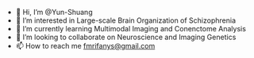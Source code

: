 - 👋 Hi, I’m @Yun-Shuang
- 👀 I’m interested in Large-scale Brain Organization of Schizophrenia
- 🌱 I’m currently learning Multimodal Imaging and Conenctome Analysis
- 💞️ I’m looking to collaborate on Neuroscience and Imaging Genetics
- 📫 How to reach me fmrifanys@gmail.com

<!---
Yun-Shuang/Yun-Shuang is a ✨ special ✨ repository because its `README.md` (this file) appears on your GitHub profile.
You can click the Preview link to take a look at your changes.
--->
